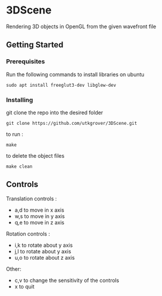 # 3DScene

Rendering 3D objects in OpenGL from the given wavefront file

## Getting Started

### Prerequisites

Run the following commands to install libraries on ubuntu 

```
sudo apt install freeglut3-dev libglew-dev
```

### Installing

git clone the repo into the desired folder

```
git clone https://github.com/utkgrover/3DScene.git
```

to run :

```
make
```

to delete the object files

```
make clean
```

## Controls

Translation controls :
* a,d to move in x axis
* w,s to move in y axis
* q,e to move in z axis

Rotation controls :
* i,k to rotate about y axis
* j,l to rotate about y axis
* u,o to rotate about z axis

Other:
* c,v to change the sensitivity of the controls
* x to quit
